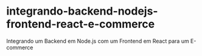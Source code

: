 # integrando-backend-nodejs-frontend-react-e-commerce
 Integrando um Backend em Node.js com um Frontend em React para um E-commerce
